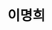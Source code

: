 ---
layout: hubs
key: Q55733169
title: 이명희
name: 이명희
image: 
description: 전 일우재단 이사장
score: 3.4206277536053415e-05
degree: 4
---